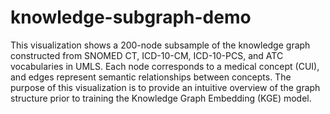 # knowledge-subgraph-demo
This visualization shows a 200-node subsample of the knowledge graph constructed from SNOMED CT, ICD-10-CM, ICD-10-PCS, and ATC vocabularies in UMLS. Each node corresponds to a medical concept (CUI), and edges represent semantic relationships between concepts. The purpose of this visualization is to provide an intuitive overview of the graph structure prior to training the Knowledge Graph Embedding (KGE) model.
